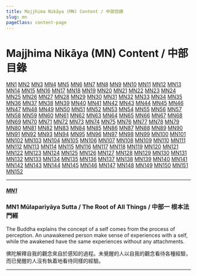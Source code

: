 ```yaml
---
title: Majjhima Nikāya (MN) Content / 中部目錄
slug: mn
pageClass: content-page
---
```


# Majjhima Nikāya (MN) Content / 中部目錄

[MN1](/mn/#mn1)  [MN2](/mn/#mn2)  [MN3](/mn/#mn3)  [MN4](/mn/#mn4)  [MN5](/mn/#mn5)  [MN6](/mn/#mn6)  [MN7](/mn/#mn7)  [MN8](/mn/#mn8)  [MN9](/mn/#mn9)  [MN10](/mn/#mn10)  [MN11](/mn/#mn11)  [MN12](/mn/#mn12)  [MN13](/mn/#mn13)  [MN14](/mn/#mn14)  [MN15](/mn/#mn15)  [MN16](/mn/#mn16)  [MN17](/mn/#mn17)  [MN18](/mn/#mn18)  [MN19](/mn/#mn19)  [MN20](/mn/#mn20)  [MN21](/mn/#mn21)  [MN22](/mn/#mn22)  [MN23](/mn/#mn23)  [MN24](/mn/#mn24)  [MN25](/mn/#mn25)  [MN26](/mn/#mn26)  [MN27](/mn/#mn27)  [MN28](/mn/#mn28)  [MN29](/mn/#mn29)  [MN30](/mn/#mn30)  [MN31](/mn/#mn31)  [MN32](/mn/#mn32)  [MN33](/mn/#mn33)  [MN34](/mn/#mn34)  [MN35](/mn/#mn35)  [MN36](/mn/#mn36)  [MN37](/mn/#mn37)  [MN38](/mn/#mn38)  [MN39](/mn/#mn39)  [MN40](/mn/#mn40)  [MN41](/mn/#mn41)  [MN42](/mn/#mn42)  [MN43](/mn/#mn43)  [MN44](/mn/#mn44)  [MN45](/mn/#mn45)  [MN46](/mn/#mn46)  [MN47](/mn/#mn47)  [MN48](/mn/#mn48)  [MN49](/mn/#mn49)  [MN50](/mn/#mn50)  [MN51](/mn/#mn51)  [MN52](/mn/#mn52)  [MN53](/mn/#mn53)  [MN54](/mn/#mn54)  [MN55](/mn/#mn55)  [MN56](/mn/#mn56)  [MN57](/mn/#mn57)  [MN58](/mn/#mn58)  [MN59](/mn/#mn59)  [MN60](/mn/#mn60)  [MN61](/mn/#mn61)  [MN62](/mn/#mn62)  [MN63](/mn/#mn63)  [MN64](/mn/#mn64)  [MN65](/mn/#mn65)  [MN66](/mn/#mn66)  [MN67](/mn/#mn67)  [MN68](/mn/#mn68)  [MN69](/mn/#mn69)  [MN70](/mn/#mn70)  [MN71](/mn/#mn71)  [MN72](/mn/#mn72)  [MN73](/mn/#mn73)  [MN74](/mn/#mn74)  [MN75](/mn/#mn75)  [MN76](/mn/#mn76)  [MN77](/mn/#mn77)  [MN78](/mn/#mn78)  [MN79](/mn/#mn79)  [MN80](/mn/#mn80)  [MN81](/mn/#mn81)  [MN82](/mn/#mn82)  [MN83](/mn/#mn83)  [MN84](/mn/#mn84)  [MN85](/mn/#mn85)  [MN86](/mn/#mn86)  [MN87](/mn/#mn87)  [MN88](/mn/#mn88)  [MN89](/mn/#mn89)  [MN90](/mn/#mn90)  [MN91](/mn/#mn91)  [MN92](/mn/#mn92)  [MN93](/mn/#mn93)  [MN94](/mn/#mn94)  [MN95](/mn/#mn95)  [MN96](/mn/#mn96)  [MN97](/mn/#mn97)  [MN98](/mn/#mn98)  [MN99](/mn/#mn99)  [MN100](/mn/#mn100)  [MN101](/mn/#mn101)  [MN102](/mn/#mn102)  [MN103](/mn/#mn103)  [MN104](/mn/#mn104)  [MN105](/mn/#mn105)  [MN106](/mn/#mn106)  [MN107](/mn/#mn107)  [MN108](/mn/#mn108)  [MN109](/mn/#mn109)  [MN110](/mn/#mn110)  [MN111](/mn/#mn111)  [MN112](/mn/#mn112)  [MN113](/mn/#mn113)  [MN114](/mn/#mn114)  [MN115](/mn/#mn115)  [MN116](/mn/#mn116)  [MN117](/mn/#mn117)  [MN118](/mn/#mn118)  [MN119](/mn/#mn119)  [MN120](/mn/#mn120)  [MN121](/mn/#mn121)  [MN122](/mn/#mn122)  [MN123](/mn/#mn123)  [MN124](/mn/#mn124)  [MN125](/mn/#mn125)  [MN126](/mn/#mn126)  [MN127](/mn/#mn127)  [MN128](/mn/#mn128)  [MN129](/mn/#mn129)  [MN130](/mn/#mn130)  [MN131](/mn/#mn131)  [MN132](/mn/#mn132)  [MN133](/mn/#mn133)  [MN134](/mn/#mn134)  [MN135](/mn/#mn135)  [MN136](/mn/#mn136)  [MN137](/mn/#mn137)  [MN138](/mn/#mn138)  [MN139](/mn/#mn139)  [MN140](/mn/#mn140)  [MN141](/mn/#mn141)  [MN142](/mn/#mn142)  [MN143](/mn/#mn143)  [MN144](/mn/#mn144)  [MN145](/mn/#mn145)  [MN146](/mn/#mn146)  [MN147](/mn/#mn147)  [MN148](/mn/#mn148)  [MN149](/mn/#mn149)  [MN150](/mn/#mn150)  [MN151](/mn/#mn151)  [MN152](/mn/#mn152)  

---

##### [MN1](/mn1/)
### MN1 Mūlapariyāya Sutta / The Root of All Things / 中部一 根本法門經

The Buddha explains the concept of a self comes from the process of perception. An unawakened person make sense of experiences with a self, while the awakened have the same experiences without any attachments.

佛陀解釋自我的觀念來自於感知的過程。未覺醒的人以自我的觀念看待各種經驗，而已覺醒的人沒有執着地看待同樣的經驗。

---